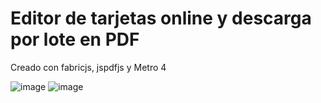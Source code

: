 # Editor de tarjetas online y descarga por lote en PDF

Creado con fabricjs, jspdfjs y Metro 4 

![image](https://user-images.githubusercontent.com/56168229/147417319-6452ff3d-2ed2-419e-bbb6-9b4e6a55a071.png)  ![image](https://user-images.githubusercontent.com/56168229/147417329-8d2a2b19-58e4-402e-afd0-98f04ac16a16.png)
